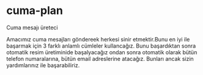 # cuma-plan
Cuma mesajı üreteci

Amacımız cuma mesajları göndereek herkesi sinir etmektir.Bunu en iyi ile başarmak için 3 farklı anlamlı cümleler kullancağız. Bunu başardıktan sonra otomatik resim üretiminide başalyacağız ondan sonra otomatik olarak bütün telefon numaralarına, bütün email adreslerine atacağız. Bunları ancak sizin yardımlarınız ile başarabiliriz.


